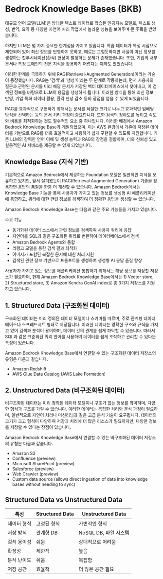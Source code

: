 # Bedrock Knowledge Bases (BKB)

대규모 언어 모델(LLM)은 방대한 텍스트 데이터로 학습된 인공지능 모델로, 텍스트 생성, 번역, 요약 등 다양한 자연어 처리 작업에서 놀라운 성능을 보여주며 큰 주목을 받았습니다. 

하지만 LLM은 몇 가지 중요한 한계점을 가지고 있습니다. 학습 데이터가 특정 시점으로 제한되어 있어 최신 정보를 반영하지 못하고, 때로는 그럴듯하지만 사실이 아닌 정보를 생성하는 할루시네이션(환각) 현상이 발생하는 문제가 존재했습니다. 또한, 기업의 내부 문서나 특정 도메인의 전문 지식을 활용하기 어렵다는 제약도 있었습니다.

이러한 한계를 극복하기 위해 RAG(Retrieval-Augmented Generation)이라는 기술이 등장했습니다. RAG는 '검색'과 '생성'이라는 두 단계로 작동하는데, 먼저 사용자의 질문과 관련된 문서를 미리 해당 문서가 저장된 벡터 데이터베이스에서 찾아내고, 이 검색된 정보를 바탕으로 LLM이 응답을 생성하게 됩니다. 이러한 방식을 통해 최신 정보 반영, 기업 특화 데이터 활용, 환각 현상 감소 등의 장점을 얻을 수 있게 되었습니다.

RAG를 효과적으로 구현하기 위해서는 문서를 적절한 크기로 나누고 효과적인 임베딩 방식을 선택하는 등의 문서 처리 과정이 중요합니다. 또한 검색의 정확도를 높이고 속도와 비용을 최적화하는 것도 필수적인 요소 중 하나입니다. 이러한 배경에서 Amazon Bedrock Knowledge Base가 개발되었으며, 이는 AWS 환경에서 기존에 저장된 데이터를 기반으로 RAG를 더욱 효율적이고 사용하기 쉽게 구현할 수 있도록 지원합니다. 기존 LLM의 강력한 언어 이해 및 생성 능력과 RAG의 장점을 결합하여, 더욱 신뢰성 있고 실용적인 AI 서비스를 제공할 수 있게 되었습니다.

## Knowledge Base (지식 기반)

기본적으로 Amazon Bedrock에서 제공하는 Foundation 모델은 일반적인 지식을 보유하고 있지만, 앞서 살펴봤듯이 RAG(Retrieval Augmented Generation) 기술을 활용하면 응답의 품질을 한층 더 개선할 수 있습니다. Amazon Bedrock에서는 Knowledge Base 기능을 통해 사용자가 가지고 있는 정보를 생성형 AI 애플리케이션에 통합하고, 쿼리에 대한 관련 정보를 검색하여 더 정확한 응답을 생성할 수 있습니다.

Amazon Bedrock Knowledge Base는 다음과 같은 주요 기능들을 가지고 있습니다.

주요 기능

* 동기화된 데이터 소스에서 관련 정보를 검색하여 사용자 쿼리에 응답
* 자연어를 SQL과 같은 구조화된 쿼리로 변환하여 데이터베이스에서 검색
* Amazon Bedrock Agents와 통합
* 리랭크 모델을 통한 검색 결과 최적화
* 이미지가 포함된 복잡한 문서에 대한 처리 지원
* 검색된 관련 정보 기반으로 프롬프트를 생성하여 생성형 AI 응답 품질 향상


사용자가 가지고 있는 정보를 애플리케이션 통합하기 위해서는 해당 정보를 저장할 저장소가 필요하며, 현재 Amazon Bedrock Knowledge Base에서는 1) Vector store, 2) Structured store, 3) Amazon Kendra GenAI index로 총 3가지 저장소를 지원하고 있습니다.



## 1. Structured Data (구조화된 데이터)
구조화된 데이터는 미리 정의된 데이터 모델이나 스키마를 따르며, 주로 관계형 데이터베이스나 스프레드시트 형태로 저장됩니다. 이러한 데이터는 명확한 구조와 규칙을 가지고 있어 검색과 분석이 용이하며, 데이터 간의 관계를 쉽게 파악할 수 있습니다. 따라서 SQL과 같은 표준화된 쿼리 언어를 사용하여 데이터를 쉽게 조작하고 관리할 수 있다는 특징이 있습니다.

Amazon Bedrock Knowledge Base에서 연결할 수 있는 구조화된 데이터 저장소의 유형은 다음과 같습니다.

* Amazon Redshift
* AWS Glue Data Catalog (AWS Lake Formation)


## 2. Unstructured Data (비구조화된 데이터)

비구조화된 데이터는 미리 정의된 데이터 모델이나 구조가 없는 정보를 의미하며, 다양한 형식과 구조를 가질 수 있습니다. 이러한 데이터는 복잡한 처리와 분석 과정이 필요하며, 일반적으로 자연어 처리나 머신러닝과 같은 고급 분석 기술이 요구됩니다. 데이터의 크기가 크고 형식이 다양하여 저장과 처리에 더 많은 리소스가 필요하지만, 다양한 정보를 저장할 수 있다는 장점이 있습니다.

Amazon Bedrock Knowledge Base에서 연결할 수 있는 비구조화된 데이터 저장소의 유형은 다음과 같습니다.

* Amazon S3
* Confluence (preview)
* Microsoft SharePoint (preview)
* Salesforce (preview)
* Web Crawler (preview)
* Custom data source (allows direct ingestion of data into knowledge bases without needing to sync)

## Structured Data vs Unstructured Data

| 특성 | Structured Data | Unstructured Data |
|---|---|---|
| 데이터 형식 | 고정된 형식 | 가변적인 형식 |
| 저장 방식 | 관계형 DB | NoSQL DB, 파일 시스템 |
| 검색 용이성 | 쉬움 | 상대적으로 어려움 |
| 확장성 | 제한적 | 높음 |
| 분석 난이도 | 쉬움 | 복잡함 |
| 저장 공간 | 효율적 | 더 많은 공간 필요 |